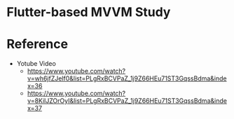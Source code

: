 # Flutter-based MVVM Study

# Reference
* Yotube Video
    * https://www.youtube.com/watch?v=wh6jfZJelf0&list=PLgRxBCVPaZ_1j9Z66HEu71ST3GqssBdma&index=36
    * https://www.youtube.com/watch?v=8KilJZOrOyI&list=PLgRxBCVPaZ_1j9Z66HEu71ST3GqssBdma&index=37